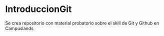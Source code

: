# IntroduccionGit
Se crea repositorio con material probatorio sobre el skill de Git y Github en Campuslands

